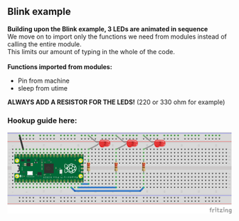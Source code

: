 ## Blink example
**Building upon the Blink example, 3 LEDs are animated in sequence** <br />
We move on to import only the functions we need from modules instead of calling the entire module.<br />
This limits our amount of typing in the whole of the code.<br />
<br />
**Functions imported from modules:**
- Pin from machine
- sleep from utime

**ALWAYS ADD A RESISTOR FOR THE LEDS!** (220 or 330 ohm for example)

### Hookup guide here:
![schematic](RPi-led-chase.png)

